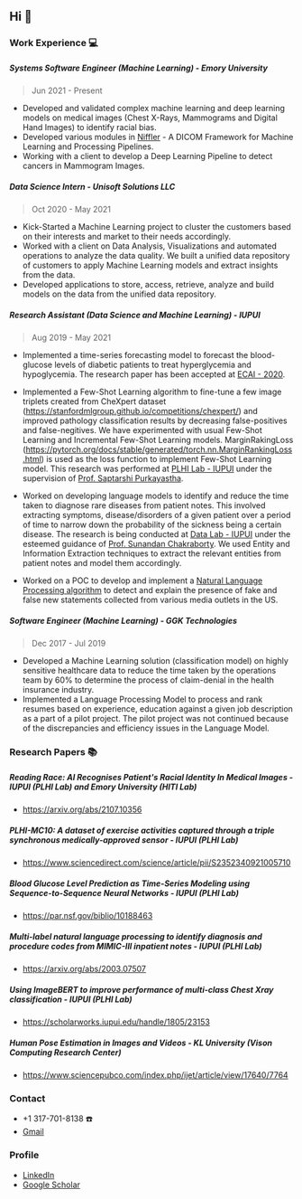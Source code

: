 ## Hi 👋

### Work Experience :computer:

##### Systems Software Engineer (Machine Learning) - Emory University
> Jun 2021 - Present

- Developed and validated complex machine learning and deep learning models on medical images (Chest X-Rays, Mammograms and Digital Hand Images) to identify racial bias.
- Developed various modules in [Niffler](https://github.com/Emory-HITI/Niffler/) - A DICOM Framework for Machine Learning and Processing Pipelines.
- Working with a client to develop a Deep Learning Pipeline to detect cancers in Mammogram Images.

##### Data Science Intern - Unisoft Solutions LLC
> Oct 2020 - May 2021
 
- Kick-Started a Machine Learning project to cluster the customers based on their interests and market to their needs accordingly. 
- Worked with a client on Data Analysis, Visualizations and automated operations to analyze the data quality. We built a unified data repository of customers to apply Machine Learning models and extract insights from the data.
- Developed applications to store, access, retrieve, analyze and build models on the data from the unified data repository.

##### Research Assistant (Data Science and Machine Learning) - IUPUI
> Aug 2019 - May 2021

- Implemented a time-series forecasting model to forecast the blood-glucose levels of diabetic patients to treat hyperglycemia and hypoglycemia. The research paper has been accepted at [ECAI - 2020](https://par.nsf.gov/biblio/10188463).


- Implemented a Few-Shot Learning algorithm to fine-tune a few image triplets created from CheXpert dataset (https://stanfordmlgroup.github.io/competitions/chexpert/) and improved pathology classification results by decreasing false-positives and false-negitives. We have experimented with usual Few-Shot Learning and Incremental Few-Shot Learning models. MarginRakingLoss (https://pytorch.org/docs/stable/generated/torch.nn.MarginRankingLoss.html) is used as the loss function to implement Few-Shot Learning model. This research was performed at [PLHI Lab - IUPUI](https://plhi.sitehost.iu.edu/) under the supervision of [Prof. Saptarshi Purkayastha](https://soic.iupui.edu/people/saptarshi-purkayastha/).

- Worked on developing language models to identify and reduce the time taken to diagnose rare diseases from patient notes. This involved extracting symptoms, disease/disorders of a given patient over a period of time to narrow down the probability of the sickness being a certain disease. The research is being conducted at [Data Lab - IUPUI](https://data.soic.iupui.edu/people.html) under the esteemed guidance of [Prof. Sunandan Chakraborty](https://soic.iupui.edu/people/sunandan-chakraborty/). We used Entity and Information Extraction techniques to extract the relevant entities from patient notes and model them accordingly.

- Worked on a POC to develop and implement a [Natural Language Processing algorithm](https://github.com/anbhimi/fake_news_detection) to detect and explain the presence of fake and false new statements collected from various media outlets in the US.

##### Software Engineer (Machine Learning) - GGK Technologies
> Dec 2017 - Jul 2019

- Developed a Machine Learning solution (classification model) on highly sensitive healthcare data to reduce the time taken by the operations team by 60% to determine the process of claim-denial in the health insurance industry.
- Implemented a Language Processing Model to process and rank resumes based on experience, education against a given job description as a part of a pilot project. The pilot project was not continued because of the discrepancies and efficiency issues in the Language Model.
### Research Papers :books:

##### Reading Race: AI Recognises Patient's Racial Identity In Medical Images - IUPUI (PLHI Lab) and Emory University (HITI Lab)
* https://arxiv.org/abs/2107.10356

##### PLHI-MC10: A dataset of exercise activities captured through a triple synchronous medically-approved sensor - IUPUI (PLHI Lab)
* https://www.sciencedirect.com/science/article/pii/S2352340921005710

##### Blood Glucose Level Prediction as Time-Series Modeling using Sequence-to-Sequence Neural Networks - IUPUI (PLHI Lab)
* https://par.nsf.gov/biblio/10188463

##### Multi-label natural language processing to identify diagnosis and procedure codes from MIMIC-III inpatient notes - IUPUI (PLHI Lab)
* https://arxiv.org/abs/2003.07507

##### Using ImageBERT to improve performance of multi-class Chest Xray classification - IUPUI (PLHI Lab)
* https://scholarworks.iupui.edu/handle/1805/23153

##### Human Pose Estimation in Images and Videos - KL University (Vison Computing Research Center)
* https://www.sciencepubco.com/index.php/ijet/article/view/17640/7764


### Contact

* +1 317-701-8138 :phone:
* [Gmail](mailto:bananthreddy30@gmail.com)

### Profile
* [LinkedIn](https://www.linkedin.com/in/ananth-reddy-703245188/)
* [Google Scholar](https://scholar.google.com/citations?user=gfqzBdcAAAAJ&hl=en)

<!--
**anbhimi/anbhimi** is a ✨ _special_ ✨ repository because its `README.md` (this file) appears on your GitHub profile.

Here are some ideas to get you started:

- 🔭 I’m currently working on ...
- 🌱 I’m currently learning ...
- 👯 I’m looking to collaborate on ...
- 🤔 I’m looking for help with ...
- 💬 Ask me about ...
- 📫 How to reach me: ...
- 😄 Pronouns: ...
- ⚡ Fun fact: ...
-->
